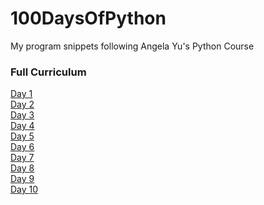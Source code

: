 # 100DaysOfPython
My program snippets following Angela Yu's Python Course

### Full Curriculum

[Day 1](https://github.com/skryptx/100DaysOfPython/blob/e8f1203bd93ffc8fdb804d84467311668a035cd6/Day%201)<br>
[Day 2](https://github.com/skryptx/100DaysOfPython/blob/e8f1203bd93ffc8fdb804d84467311668a035cd6/Day%202)<br>
[Day 3](https://github.com/skryptx/100DaysOfPython/blob/e8f1203bd93ffc8fdb804d84467311668a035cd6/Day%203)<br>
[Day 4](https://github.com/skryptx/100DaysOfPython/blob/e60a651d88850de00d10eb6a6f241917c5ca4ddb/Day%204)<br>
[Day 5](https://github.com/skryptx/100DaysOfPython/blob/8b7b61853498bfba236e2a26d0282b0e108c83c2/Day%205)<br>
[Day 6](https://github.com/skryptx/100DaysOfPython/blob/00831db5de4ee9d51fee31eb7a311d47877b06c9/Day%206)<br>
[Day 7](https://github.com/skryptx/100DaysOfPython/blob/d7e917d958b876eefa384121a3cf5389d3b512fa/Day%207)<br>
[Day 8](https://github.com/skryptx/100DaysOfPython/blob/e8f1203bd93ffc8fdb804d84467311668a035cd6/Day%208)<br>
[Day 9](https://github.com/skryptx/100DaysOfPython/blob/e8f1203bd93ffc8fdb804d84467311668a035cd6/Day%209)<br>
[Day 10](https://github.com/skryptx/100DaysOfPython/blob/e8f1203bd93ffc8fdb804d84467311668a035cd6/Day%2010)<br>